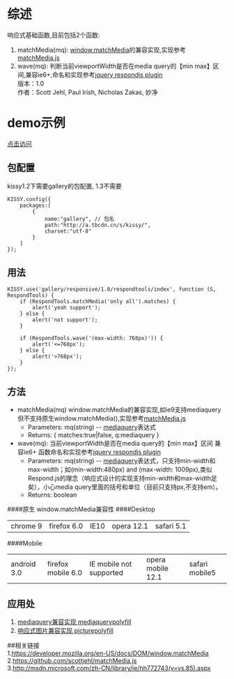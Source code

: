 # 综述
响应式基础函数,目前包括2个函数:    
1. matchMedia(mq): [window.matchMedia](https://developer.mozilla.org/en-US/docs/DOM/window.matchMedia)的兼容实现,实现参考[matchMedia.js](https://github.com/scottjehl/matchMedia.js)        
2. wave(mq): 判断当前viewportWidth是否在media query的【min max】区间,兼容ie6+,命名和实现参考[jquery respondjs plugin](http://responsejs.com/)   
版本：1.0    
作者：Scott Jehl, Paul Irish, Nicholas Zakas, 妙净
# demo示例
 [点击访问](http://miaojing.github.io/responsive/1.0//demo/respondtools.html)

## 包配置 
kissy1.2下需要gallery的包配置, 1.3不需要

    KISSY.config({
        packages:[
            {
                name:"gallery", // 包名
                path:"http://a.tbcdn.cn/s/kissy/",
                charset:"utf-8"
            }
        ]
    });

## 用法
    KISSY.use('gallery/responsive/1.0/respondtools/index', function (S, RespondTools) {
        if (RespondTools.matchMedia('only all').matches) {
            alert('yeah support');
        } else {
            alert('not support');
        }
        
        if (RespondTools.wave('(max-width: 768px)')) {
            alert('<=768px');
        } else {
            alert('>768px');
        }
    });

    

## 方法
* matchMedia(mq) window.matchMedia的兼容实现,如ie9支持mediaquery但不支持原生window.matchMedia(),实现参考[matchMedia.js](https://github.com/scottjehl/matchMedia.js)
    + Parameters: mq(string) -- [mediaquery](http://www.w3.org/TR/css3-mediaqueries/)表达式
    + Returns: { matches:true|false, q:mediaquery }
* wave(mq): 当前viewportWidth是否在media query的【min max】区间 兼容ie6+ 函数命名和实现参考[jquery respondjs plugin](http://responsejs.com/)
    + Parameters: mq(string) -- [mediaquery](http://www.w3.org/TR/css3-mediaqueries/)表达式，只支持min-width和max-width；如(min-width:480px) and (max-width: 1009px),类似Respond.js的理念（响应式设计的实现支持min-width和max-width足矣），小心media query里面的括号和单位（目前只支持px,不支持em）。
    + Returns: boolean

####原生 window.matchMedia兼容性
####Desktop
<table>
<tr><td>chrome 9</td><td>firefox 6.0</td><td>IE10</td><td>opera 12.1</td><td>safari 5.1</td></tr>
</table>
####Mobile
<table>
<tr><td>android 3.0</td><td>firefox mobile 6.0</td><td>IE mobile not supported</td><td>opera mobile 12.1</td><td>safari mobile5</td></tr>
</table>

## 应用处
1. [mediaquery兼容实现 mediaquerypolyfill](/meidaquerypolyfill.md)
2. [响应式图片兼容实现 picturepolyfill](/picturepolyfill.md)

##相关链接   
 1.https://developer.mozilla.org/en-US/docs/DOM/window.matchMedia    
 2.https://github.com/scottjehl/matchMedia.js    
 3.http://msdn.microsoft.com/zh-CN/library/ie/hh772743(v=vs.85).aspx    

